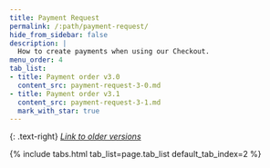 ```yaml
---
title: Payment Request
permalink: /:path/payment-request/
hide_from_sidebar: false
description: |
  How to create payments when using our Checkout.
menu_order: 4
tab_list:
- title: Payment order v3.0
  content_src: payment-request-3-0.md
- title: Payment order v3.1
  content_src: payment-request-3-1.md
  mark_with_star: true
---
```


{: .text-right}
[*Link to older versions*](http://localhost:4000/old-implementations/)

{% include tabs.html tab_list=page.tab_list default_tab_index=2 %}
